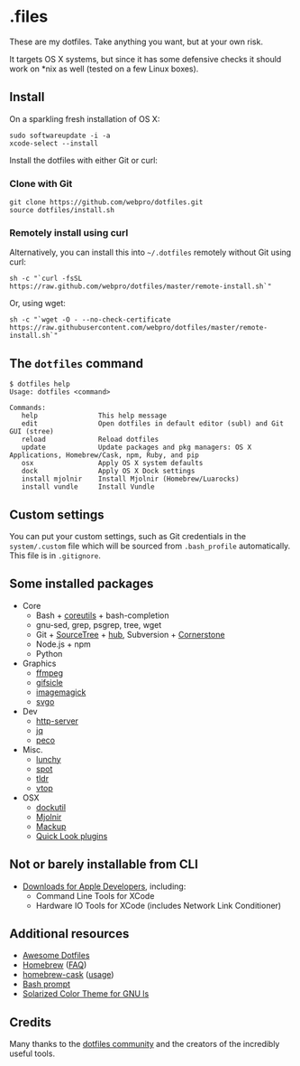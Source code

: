# .files

These are my dotfiles. Take anything you want, but at your own risk.

It targets OS X systems, but since it has some defensive checks it should work on *nix as well (tested on a few Linux boxes).

## Install

On a sparkling fresh installation of OS X:

    sudo softwareupdate -i -a
    xcode-select --install

Install the dotfiles with either Git or curl:

### Clone with Git

    git clone https://github.com/webpro/dotfiles.git
    source dotfiles/install.sh

### Remotely install using curl

Alternatively, you can install this into `~/.dotfiles` remotely without Git using curl:

    sh -c "`curl -fsSL https://raw.github.com/webpro/dotfiles/master/remote-install.sh`"

Or, using wget:

    sh -c "`wget -O - --no-check-certificate https://raw.githubusercontent.com/webpro/dotfiles/master/remote-install.sh`"

## The `dotfiles` command

    $ dotfiles help
    Usage: dotfiles <command>
    
    Commands:
       help               This help message
       edit               Open dotfiles in default editor (subl) and Git GUI (stree)
       reload             Reload dotfiles
       update             Update packages and pkg managers: OS X Applications, Homebrew/Cask, npm, Ruby, and pip
       osx                Apply OS X system defaults
       dock               Apply OS X Dock settings
       install mjolnir    Install Mjolnir (Homebrew/Luarocks)
       install vundle     Install Vundle

## Custom settings

You can put your custom settings, such as Git credentials in the `system/.custom` file which will be sourced from `.bash_profile` automatically. This file is in `.gitignore`.

## Some installed packages

* Core
    * Bash + [coreutils](http://en.wikipedia.org/wiki/GNU_Core_Utilities) + bash-completion
    * gnu-sed, grep, psgrep, tree, wget
    * Git + [SourceTree](http://www.sourcetreeapp.com) + [hub](http://hub.github.com/), Subversion + [Cornerstone](https://www.zennaware.com/cornerstone/)
    * Node.js + npm
    * Python
* Graphics
    * [ffmpeg](https://www.ffmpeg.org)
    * [gifsicle](http://www.lcdf.org/gifsicle)
    * [imagemagick](http://www.imagemagick.org)
    * [svgo](https://github.com/svg/svgo)
* Dev
    * [http-server](https://github.com/nodeapps/http-server)
    * [jq](http://stedolan.github.io/jq/)
    * [peco](http://peco.github.io/)
* Misc.
    * [lunchy](https://github.com/eddiezane/lunchy)
    * [spot](https://github.com/guille/spot)
    * [tldr](https://github.com/tldr-pages/tldr)
    * [vtop](https://github.com/MrRio/vtop)
* OSX
    * [dockutil](https://github.com/kcrawford/dockutil)
    * [Mjolnir](https://github.com/sdegutis/mjolnir)
    * [Mackup](https://github.com/lra/mackup)
    * [Quick Look plugins](https://github.com/sindresorhus/quick-look-plugins)

## Not or barely installable from CLI

* [Downloads for Apple Developers](https://developer.apple.com/downloads), including:
    * Command Line Tools for XCode
    * Hardware IO Tools for XCode (includes Network Link Conditioner)

## Additional resources

* [Awesome Dotfiles](https://github.com/webpro/awesome-dotfiles)
* [Homebrew](http://brew.sh/) ([FAQ](https://github.com/Homebrew/homebrew/wiki/FAQ))
* [homebrew-cask](http://caskroom.io/) ([usage](https://github.com/phinze/homebrew-cask/blob/master/USAGE.md))
* [Bash prompt](http://wiki.archlinux.org/index.php/Color_Bash_Prompt)
* [Solarized Color Theme for GNU ls](https://github.com/seebi/dircolors-solarized)

## Credits

Many thanks to the [dotfiles community](http://dotfiles.github.io/) and the creators of the incredibly useful tools.
